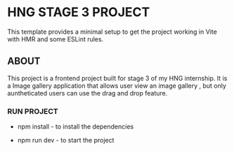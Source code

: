 # HNG STAGE 3 PROJECT

This template provides a minimal setup to get the project working in Vite with HMR and some ESLint rules.

## ABOUT

This project is a frontend project built for stage 3 of my HNG internship. It is a Image gallery application that allows user view an image gallery , but only auntheticated users can use the drag and drop feature.


### RUN PROJECT

* npm install - to install the dependencies

* npm run dev - to start the project
